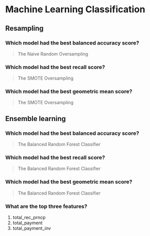 # Machine Learning Classification

## Resampling

### Which model had the best balanced accuracy score?
> The Naive Random Oversampling
### Which model had the best recall score?
> The SMOTE Oversampling
### Which model had the best geometric mean score?
> The SMOTE Oversampling


## Ensemble learning

### Which model had the best balanced accuracy score?
> The Balanced Random Forest Classifier
### Which model had the best recall score?
> The Balanced Random Forest Classifier
### Which model had the best geometric mean score?
> The Balanced Random Forest Classifier
### What are the top three features?
 1. total_rec_prncp
 2. total_payment
 3. total_payment_inv
